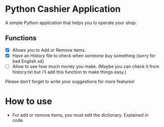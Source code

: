 # Python Cashier Application

A simple Python application that helps you to operate your shop.

## Functions
- [x] Allows you to Add or Remove items.
- [x] Have an History file to check when someone buy something (sorry for bad English xd)
- [ ] Allow to see how much money you make. (Maybe you can check it from history.txt but i'll add this function to make things easy.)

Please don't forget to write your suggestions for more features!

# How to use

* For add or remove items, you must edit the dictionary. Explained in code.
